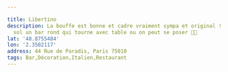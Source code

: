 ```yaml
---

title: Libertino
description: La bouffe est bonne et cadre vraiment sympa et original ! Il y a au sous
  sol un bar rond qui tourne avec table ou on peut se poser 👌🏻
lat: '48.8755484'
lon: '2.3502117'
address: 44 Rue de Paradis, Paris 75010
tags: Bar,Décoration,Italien,Restaurant
---
```

